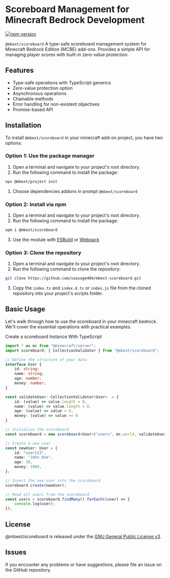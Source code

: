 # Scoreboard Management for Minecraft Bedrock Development

[![npm version](https://badge.fury.io/js/%40mbext%2Fscoreboard.svg)](https://www.npmjs.com/package/@mbext/scoreboard)

`@mbext/scoreboard` A type-safe scoreboard management system for Minecraft Bedrock Edition (MCBE) add-ons. Provides a simple API for managing player scores with built-in zero-value protection.

## Features

- Type-safe operations with TypeScript generics
- Zero-value protection option
- Asynchronous operations
- Chainable methods
- Error handling for non-existent objectives
- Promise-based API

## Installation

To install `@mbext/scoreboard` in your minecraft add-on project, you have two options:

### Option 1: Use the package manager

1. Open a terminal and navigate to your project's root directory.
2. Run the following command to install the package:

```bash
npx @mbext/project init
```

1. Choose dependencies addons in prompt `@mbext/scoreboard`

### Option 2: Install via npm

1. Open a terminal and navigate to your project's root directory.
2. Run the following command to install the package:

```bash
npm i @mbext/scoreboard
```

3. Use the module with [ESBuild](https://jaylydev.github.io/posts/bundle-minecraft-scripts-esbuild/) or [Webpack](https://jaylydev.github.io/posts/scripts-bundle-minecraft/)

### Option 3: Clone the repository

1. Open a terminal and navigate to your project's root directory.
2. Run the following command to clone the repository:

```bash
git clone https://github.com/sausage404/mbext-scoreboard.git
```

3. Copy the `index.ts` and `index.d.ts` or `index.js` file from the cloned repository into your project's scripts folder.

## Basic Usage

Let's walk through how to use the scoreboard in your minecraft bedrock. We'll cover the essential operations with practical examples.

Create a scoreboard Instance With TypeScript

```typescript
import * as mc from "@minecraft/server";
import scoreboard, { CollectionValidator } from "@mbext/scoreboard";

// Define the structure of your data
interface User {
    id: string;
    name: string;
    age: number;
    money: number;
}

const validateUser: CollectionValidator<User>  = {
    id: (value) => value.length > 0,
    name: (value) => value.length > 0,
    age: (value) => value > 0,
    money: (value) => value >= 0
}

// Initialize the scoreboard
const scoreboard = new scoreboard<User>("users", mc.world, validateUser);

// Create a new user
const newUser: User = {
    id: "user123",
    name: "John Doe",
    age: 30,
    money: 1000,
};

// Insert the new user into the scoreboard
scoreboard.create(newUser);

// Read all users from the scoreboard
const users = scoreboard.findMany().forEach((user) => {
    console.log(user);
});
```

## License

@mbext/scoreboard is released under the [GNU General Public License v3](https://github.com/sausage404/mbext-scoreboard/blob/main/LICENSE).

## Issues

If you encounter any problems or have suggestions, please file an issue on the GitHub repository.
